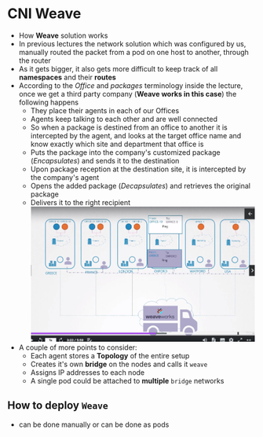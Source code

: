 CNI Weave
=========
- How **Weave** solution works
- In previous lectures the network solution which was configured by us, manually routed the packet from a pod on one host to another, through the router
- As it gets bigger, it also gets more difficult to keep track of all **namespaces** and their **routes**
- According to the *Office* and *packages* terminology inside the lecture, once we get a third party company (**Weave works in this case**) the following happens
   - They place their agents in each of our Offices
   - Agents keep talking to each other and are well connected
   - So when a package is destined from an office to another it is intercepted by the agent, and looks at the target office name and know exactly which site and department that office is
   - Puts the package into the company's customized package (*Encapsulates*) and sends it to the destination
   - Upon package reception at the destination site, it is intercepted by the company's agent
   - Opens the added package (*Decapsulates*) and retrieves the original package
   - Delivers it to the right recipient
   ![Weave topolgy](./images/weaveWork.png)
- A couple of more points to consider:
   - Each agent stores a **Topology** of the entire setup
   - Creates it's own **bridge** on the nodes and calls it `weave`
   - Assigns IP addresses to each node
   - A single pod could be attached to **multiple** `bridge` networks

## How to deploy `Weave`
- can be done manually or can be done as pods
